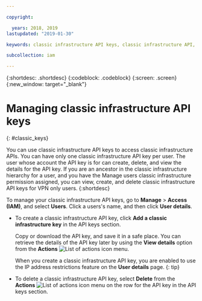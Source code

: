```yaml
---

copyright:

  years: 2018, 2019
lastupdated: "2019-01-30"

keywords: classic infrastructure API keys, classic infrastructure API, SoftLayer API key

subcollection: iam

---
```


{:shortdesc: .shortdesc}
{:codeblock: .codeblock}
{:screen: .screen}
{:new_window: target="_blank"}

# Managing classic infrastructure API keys
{: #classic_keys}

You can use classic infrastructure API keys to access classic infrastructure APIs. You can have only one classic infrastructure API key per user. The user whose account the API key is for can create, delete, and view the details for the API key. If you are an ancestor in the classic infrastructure hierarchy for a user, and you have the Manage users classic infrastructure permission assigned, you can view, create, and delete classic infrastructure API keys for VPN only users.
{:shortdesc}

To manage your classic infrastructure API keys, go to **Manage** > **Access (IAM)**, and select **Users**. Click a users's name, and then click **User details**.

  * To create a classic infrastructure API key, click **Add a classic infrastructure key** in the API keys section.

     Copy or download the API key, and save it in a safe place. You can retrieve the details of the API key later by using the **View details** option from the **Actions** ![List of actions icon](../icons/action-menu-icon.svg) menu.

     When you create a classic infrastructure API key, you are enabled to use the IP address restrictions feature on the **User details** page.
     {: tip}

  * To delete a classic infrastructure API key, select **Delete** from the **Actions** ![List of actions icon](../icons/action-menu-icon.svg) menu on the row for the API key in the API keys section.
